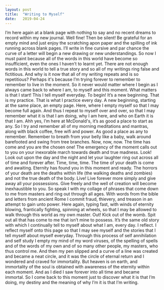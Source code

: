 ```yaml
---
layout: post
title:  "Writing to Myself"
date:   2019-04-24
---
```


I’m here again at a blank page with nothing to say and no recent dreams to record within my new journal. Well fine! Then be silent! Be grateful for an empty mind and just enjoy the scratching apon paper and the spilling of ink running across blank pages. I’ll write in fine cursive and par chance the curve of a letter will begin a new drawing or new understandings. So now I must paint because all of the words in this world have become so insufficient, even the ones I haven’t to learnt yet. There are not enough words in this world to tell a true story and so all of my writings ring false and fictitious. And why is it now that all of my writing repeats and is so repetitious? Perhaps it's because I’m trying forever to remember to remember to live in the moment. So it never would matter where I begin as I always came back to where I am, to myself and this moment. What matters is that I start! This I tell myself everyday. To begin! It’s a new beginning. That is my practice. That is what I practice every day. A new beginning, starting at the same place, an empty page. Here, where I empty myself so that I may become full again. And thus I repeat to myself over and over, so that I may remember what it is that I am doing, why I am here, and who on Earth it is that I am. Ahh yes, I’m here at McDonald's, it’s as good a place to start as any. So I try and remember all of my morning meditations and mantras, along with black coffee, free wifi and power. As good a place as any to remember. Remember to breath from your belly like a baby, walk around barefooted and swing from tree branches. Now, now, now. The time has come and you are the chosen one! The emergency of the moment calls out to you on your inexorable march towards death and true madness. Look! Look out upon the day and the night and let your laughter ring out across all of time and forever after. Time, time, time. The time of your death is come and awaiting. Eternity has found you in this moment and ready. The horrors of your death are the deaths within life (the walking deaths and zombies) and not the true death of the body. Live! Live forever more simply and give away all your possessions. Give freely and the well of creation will become inexhaustible to you. So speak I with my collage of phrases that come down to me from masters and ring out through all ages. With words from the bible and letters from ancient Rome I commit fraud, thievery, and treason in an attempt to gain unto power. Here again, typing fast, with winds of eternity blowing, frantically fighting, spinning at wheels, so that I may be allowed to walk through this world as my own master. Out! Kick out of the womb. Spit out all that has come to me that isn’t mine to possess. It’s the same old story with which I continually tell to myself about what I am, every day. I reflect. I reflect myself onto this page so that I may see myself and the stories that I tell myself about myself everyday. Through this process of self annihilation and self study I empty my mind of my word viruses, of the spelling of spells and of the words of my own and of so many other people, my masters, who thus control me. And then my pen slipped and a curve of a line was created and became a neat circle, and it was the circle of eternal return and I wondered and craved for immortality. But heaven is on earth, and immortality of the soul is obtained with awareness of the eternity within each moment. And as I died I saw forever into all time and became immortal. So I come back to this moment just to discover what it is that I’m doing, my destiny and the meaning of why I’m it is that I’m writing.
